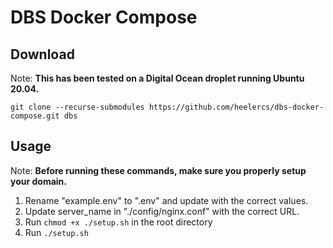 # DBS Docker Compose

## Download

Note: **This has been tested on a Digital Ocean droplet running Ubuntu 20.04.**

`git clone --recurse-submodules https://github.com/heelercs/dbs-docker-compose.git dbs`

## Usage

Note: **Before running these commands, make sure you properly setup your domain.**

1. Rename "example.env" to ".env" and update with the correct values.
1. Update server_name in "./config/nginx.conf" with the correct URL.
1. Run `chmod +x ./setup.sh` in the root directory
1. Run `./setup.sh`
